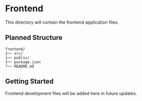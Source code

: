 # Frontend

This directory will contain the frontend application files.

## Planned Structure
```
frontend/
├── src/
├── public/
├── package.json
└── README.md
```

## Getting Started
Frontend development files will be added here in future updates.